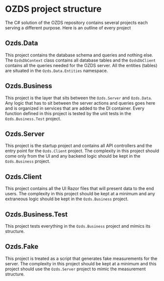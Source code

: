 # OZDS project structure

<div style="display: none;">
  \page structure Structure

  <div>\subpage structure-data</div>
  <div>\subpage structure-business</div>
  <div>\subpage structure-client</div>
  <div>\subpage structure-fake</div>
  <div>\subpage structure-server</div>
  <div>\subpage structure-test</div>
</div>

The C# solution of the OZDS repository contains several projects each serving a
different purpose. Here is an outline of every project

## Ozds.Data

This project contains the database schema and queries and nothing else. The
`OzdsDbContext` class contains all database tables and the `OzdsDbClient`
contains all the queries needed for the OZDS server. All the entities (tables)
are situated in the `Ozds.Data.Entities` namespace.

## Ozds.Business

This project is the layer that sits between the `Ozds.Server` and `Ozds.Data`.
Any logic that has to sit between the server actions and queries goes here and
is organized in services that are added to the DI container. Every function
defined in this project is tested by the unit tests in the `Ozds.Business.Test`
project.

## Ozds.Server

This project is the startup project and contains all API controllers and the
entry point for the `Ozds.Client` project. The complexity in this project should
come only from the UI and any backend logic should be kept in the
`Ozds.Business` project.

## Ozds.Client

This project contains all the UI Razor files that will present data to the end
users. The complexity in this project should be kept at a minimum and any
extraneous logic should be kept in the `Ozds.Business` project.

## Ozds.Business.Test

This project tests everything in the `Ozds.Business` project and mimics its
structure.

## Ozds.Fake

This project is treated as a script that generates fake measurements for the
server. The complexity in this project should be kept at a minimum and this
project should use the `Ozds.Server` project to mimic the measurement structure.
